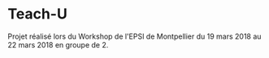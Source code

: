 # Teach-U
Projet réalisé lors du Workshop de l'EPSI de Montpellier du 19 mars 2018 au 22 mars 2018 en groupe de 2.
